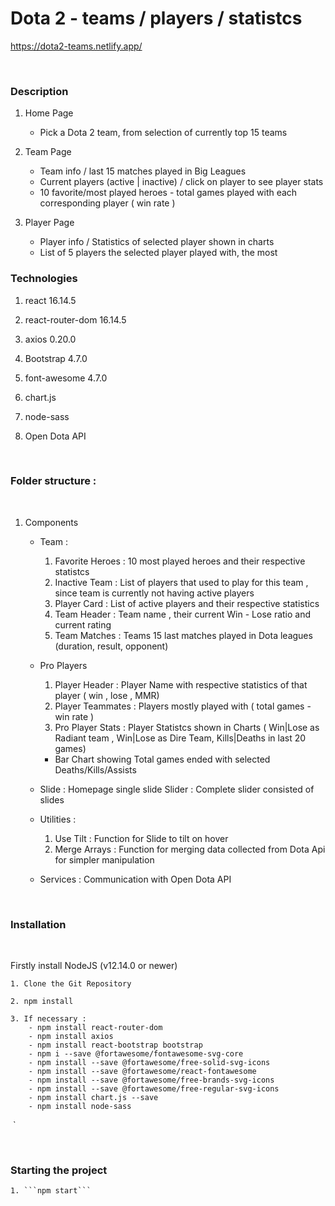 # Dota 2 - teams / players / statistcs
https://dota2-teams.netlify.app/

​
### Description

 1. Home Page 
    - Pick a Dota 2 team, from selection of currently top 15 teams 
 2. Team Page 
    - Team info / last 15 matches played in Big Leagues 
    - Current players (active | inactive)  / click on player to see player stats
    - 10 favorite/most played heroes - total games played with each corresponding player ( win rate )

 3. Player Page 
    - Player info / Statistics of selected player shown in charts  
    - List of 5 players the selected player played with, the most 


### Technologies 

1. react 16.14.5

2. react-router-dom 16.14.5

4. axios 0.20.0

5. Bootstrap 4.7.0

6. font-awesome 4.7.0

7. chart.js

8. node-sass

9. Open Dota API 

​

### Folder structure :

​

1. Components

    - Team :
      1. Favorite Heroes : 10 most played heroes and their respective statistcs 
      2. Inactive Team : List of players that used to play for this team , since team is  currently not having active players
      3. Player Card : List of active players and their respective statistics 
      4. Team Header : Team name , their current Win - Lose ratio and current rating
      5. Team Matches : Teams 15 last matches played in Dota leagues (duration, result, opponent)
      

    - Pro Players
      1. Player Header : Player Name with respective statistics of that player ( win , lose , MMR)
      2. Player Teammates : Players mostly played with ( total games - win rate )
      3. Pro Player Stats : Player Statistcs shown in Charts ( Win|Lose as Radiant team , Win|Lose as Dire Team, Kills|Deaths in last 20 games) 
        - Bar Chart showing Total games ended with selected Deaths/Kills/Assists

    - Slide : Homepage single slide 
      Slider : Complete slider consisted of slides 

    - Utilities : 
     
      1. Use Tilt : Function for Slide to tilt on hover 
      2. Merge Arrays : Function for merging data collected from Dota Api for simpler manipulation

    - Services : Communication with Open Dota API
      
      


​

### Installation 

​

Firstly install  NodeJS (v12.14.0 or newer)



    1. Clone the Git Repository

    2. npm install 
    
    3. If necessary : 
        - npm install react-router-dom
        - npm install axios
        - npm install react-bootstrap bootstrap
        - npm i --save @fortawesome/fontawesome-svg-core
        - npm install --save @fortawesome/free-solid-svg-icons
        - npm install --save @fortawesome/react-fontawesome
        - npm install --save @fortawesome/free-brands-svg-icons
        - npm install --save @fortawesome/free-regular-svg-icons
        - npm install chart.js --save
        - npm install node-sass

​
`

​

### Starting the project 



    1. ```npm start```

        